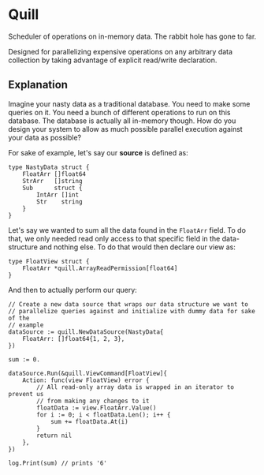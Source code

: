 # Quill

Scheduler of operations on in-memory data. The rabbit hole has gone to far.

Designed for parallelizing expensive operations on any arbitrary data collection by taking advantage of explicit read/write declaration.

## Explanation

Imagine your nasty data as a traditional database. You need to make some queries on it. You need a bunch of different operations to run on this database. The database is actually all in-memory though. How do you design your system to allow as much possible parallel execution against your data as possible?

For sake of example, let's say our **source** is defined as:

```golang
type NastyData struct {
    FloatArr []float64
    StrArr   []string
    Sub      struct {
        IntArr []int
        Str    string
    }
}
```

Let's say we wanted to sum all the data found in the `FloatArr` field. To do that, we only needed read only access to that specific field in the data-structure and nothing else. To do that would then declare our view as:

```golang
type FloatView struct {
    FloatArr *quill.ArrayReadPermission[float64]
}
```

And then to actually perform our query:

```golang
// Create a new data source that wraps our data structure we want to 
// parallelize queries against and initialize with dummy data for sake of the
// example
dataSource := quill.NewDataSource(NastyData{
    FloatArr: []float64{1, 2, 3},
})

sum := 0.

dataSource.Run(&quill.ViewCommand[FloatView]{
    Action: func(view FloatView) error {
        // All read-only array data is wrapped in an iterator to prevent us 
        // from making any changes to it
        floatData := view.FloatArr.Value()
        for i := 0; i < floatData.Len(); i++ {
            sum += floatData.At(i)
        }
        return nil
    },
})

log.Print(sum) // prints '6'
```
